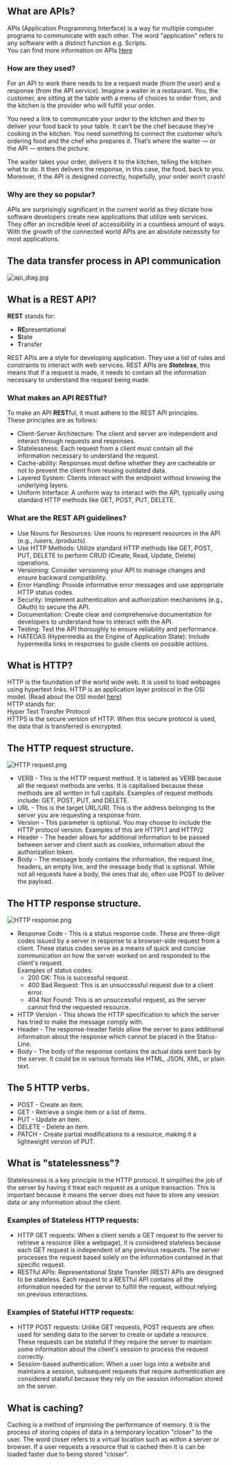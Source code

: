 ## What are APIs?
APIs (Application Programming Interface) is a way for multiple computer programs to communicate with each other.
The word "application" refers to any software with a distinct function e.g. Scripts.<br>
You can find more information on APIs [Here](https://aws.amazon.com/what-is/api/)
### How are they used?
For an API to work there needs to be a request made (from the user) and a response (from the API service).
Imagine a waiter in a restaurant. You, the customer, are sitting at the table with a menu of choices to order from, and the kitchen is the provider who will fulfill your order.

You need a link to communicate your order to the kitchen and then to deliver your food back to your table. It can’t be the chef because they’re cooking in the kitchen. You need something to connect the customer who’s ordering food and the chef who prepares it. That’s where the waiter — or the API —  enters the picture.

The waiter takes your order, delivers it to the kitchen, telling the kitchen what to do. It then delivers the response, in this case, the food, back to you. Moreover, if the API is designed correctly, hopefully, your order won’t crash!

### Why are they so popular?
APIs are surprisingly significant in the current world as they dictate how software developers create new applications that utilize web services.<br>
They offer an incredible level of accessibility in a countless amount of ways. With the growth of the connected world APIs are an absolute necessity for most applications.

## The data transfer process in API communication
![api_diag.jpg](api_diag.jpg)


## What is a **REST API**?
**REST** stands for:
* **RE**presentational
* **S**tate
* **T**ransfer<br>

REST APIs are a style for developing application. They use a list of rules and constraints to interact with web services. REST APIs are ***Stateless***, this means that if a request is made, it needs to contain all the information necessary to understand the request being made.
### What makes an API **REST**ful?
To make an API **REST**ful, it must adhere to the REST API principles.<br>
These principles are as follows:
* Client-Server Architecture: The client and server are independent and interact through requests and responses.
* Statelessness: Each request from a client must contain all the information necessary to understand the request.
* Cache-ability: Responses must define whether they are cacheable or not to prevent the client from reusing outdated data.
* Layered System: Clients interact with the endpoint without knowing the underlying layers.
* Uniform Interface: A uniform way to interact with the API, typically using standard HTTP methods like GET, POST, PUT, DELETE.
### What are the REST API guidelines?
* Use Nouns for Resources: Use nouns to represent resources in the API (e.g., /users, /products).
* Use HTTP Methods: Utilize standard HTTP methods like GET, POST, PUT, DELETE to perform CRUD (Create, Read, Update, Delete) operations.
* Versioning: Consider versioning your API to manage changes and ensure backward compatibility.
* Error Handling: Provide informative error messages and use appropriate HTTP status codes.
* Security: Implement authentication and authorization mechanisms (e.g., OAuth) to secure the API.
* Documentation: Create clear and comprehensive documentation for developers to understand how to interact with the API.
* Testing: Test the API thoroughly to ensure reliability and performance.
* HATEOAS (Hypermedia as the Engine of Application State): Include hypermedia links in responses to guide clients on possible actions.


## What is HTTP?
HTTP is the foundation of the world wide web. It is used to load webpages using hypertext links. HTTP is an application layer protocol in the OSI model. (Read about the OSI model [here](https://www.cloudflare.com/en-gb/learning/ddos/glossary/open-systems-interconnection-model-osi/))<br>
HTTP stands for:<br>
Hyper Text Transfer Protocol <br>
HTTPS is the secure version of HTTP. When this secure protocol is used, the data that is transferred is encrypted.

## The HTTP request structure.
![HTTP request.png](HTTP%20request.png)
* VERB - This is the HTTP request method. It is labeled as VERB because all the request methods are verbs. It is capitalised because these methods are all written in full capitals. Examples of request methods include: GET, POST, PUT, and DELETE.
* URL - This is the target URL/URI. This is the address belonging to the server you are requesting a response from.
* Version - This parameter is optional. You may choose to include the HTTP protocol version. Examples of this are HTTP1.1 and HTTP/2
* Header - The header allows for additional information to be passed between server and client such as cookies, information about the authorization token.
* Body - The message body contains the information, the request line, headers, an empty line, and the message body that is optional. While not all requests have a body, the ones that do, often use POST to deliver the payload.

## The HTTP response structure.
![HTTP response.png](HTTP%20response.png)
* Response Code - This is a status response code. These are three-digit codes issued by a server in response to a browser-side request from a client. These status codes serve as a means of quick and concise communication on how the server worked on and responded to the client's request.<br> Examples of status codes:
  * 200 OK: This is successful request.
  * 400 Bad Request: This is an unsuccessful request due to a client error.
  * 404 Not Found: This is an unsuccessful request, as the server cannot find the requested resource.
* HTTP Version - This shows the HTTP specification to which the server has tried to make the message comply with.
* Header - The response-header fields allow the server to pass additional information about the response which cannot be placed in the Status-Line.
* Body - The body of the response contains the actual data sent back by the server. It could be in various formats like HTML, JSON, XML, or plain text.

## The 5 HTTP verbs.
* POST - Create an item.
* GET - Retrieve a single item or a list of items.
* PUT - Update an item.
* DELETE - Delete an item.
* PATCH - Create partial modifications to a resource, making it a lightweight version of PUT.

## What is "statelessness"?
Statelessness is a key principle in the HTTP protocol. It simplifies the job of the server by having it treat each request as a unique transaction. This is important because it means the server does not have to store any session data or any information about the client.
### Examples of Stateless HTTP requests:
* HTTP GET requests: When a client sends a GET request to the server to retrieve a resource (like a webpage), it is considered stateless because each GET request is independent of any previous requests. The server processes the request based solely on the information contained in that specific request.
* RESTful APIs: Representational State Transfer (REST) APIs are designed to be stateless. Each request to a RESTful API contains all the information needed for the server to fulfill the request, without relying on previous interactions.

### Examples of Stateful HTTP requests:
* HTTP POST requests: Unlike GET requests, POST requests are often used for sending data to the server to create or update a resource. These requests can be stateful if they require the server to maintain some information about the client's session to process the request correctly.
* Session-based authentication: When a user logs into a website and maintains a session, subsequent requests that require authentication are considered stateful because they rely on the session information stored on the server.

## What is caching?
Caching is a method of improving the performance of memory. It is the process of storing copies of data in a temporary location "closer" to the user. The word closer refers to a virtual location such as within a server or browser. If a user requests a resource that is cached then it is can be loaded faster due to being stored "closer".